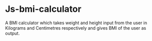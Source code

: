 # Js-bmi-calculator
A BMI calculator which takes weight and height input from the user in Kilograms and Centimetres respectively and gives BMI of the user as output.
